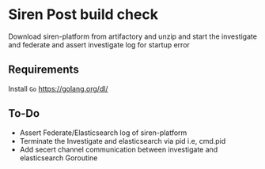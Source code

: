 # Siren Post build check
Download siren-platform from artifactory and unzip and start the investigate and federate and assert investigate log for startup error

## Requirements
Install `Go` https://golang.org/dl/


## To-Do
- Assert Federate/Elasticsearch log of siren-platform
- Terminate the Investigate and elasticsearch via pid i.e, cmd.pid
- Add secert channel communication between investigate and elasticsearch Goroutine